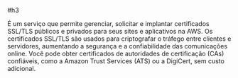 #h3 

É um serviço que permite gerenciar, solicitar e implantar certificados SSL/TLS públicos e privados para seus sites e aplicativos na AWS. Os certificados SSL/TLS são usados para criptografar o tráfego entre clientes e servidores, aumentando a segurança e a confiabilidade das comunicações online.
Você pode obter certificados de autoridades de certificação (CAs) confiáveis, como a Amazon Trust Services (ATS) ou a DigiCert, sem custo adicional.